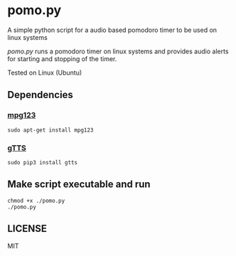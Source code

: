 # pomo.py

A simple python script for a audio based pomodoro timer to be used on linux systems

*pomo.py* runs a pomodoro timer on linux systems and provides audio alerts for starting and stopping of the timer.

Tested on Linux (Ubuntu)

## Dependencies

### [mpg123](https://www.mpg123.de)

```
sudo apt-get install mpg123
```

### [gTTS](https://github.com/pndurette/gTTS)

```
sudo pip3 install gtts
```

## Make script executable and run

```
chmod +x ./pomo.py
./pomo.py
```

## LICENSE

MIT
